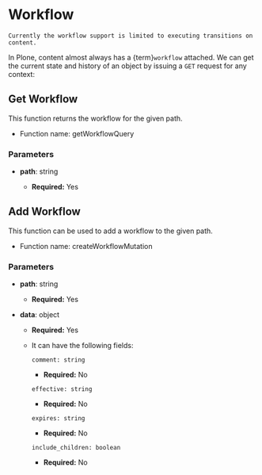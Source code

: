 # Workflow

```{note}
Currently the workflow support is limited to executing transitions on content.
```

In Plone, content almost always has a {term}`workflow` attached.
We can get the current state and history of an object by issuing a `GET` request for any context:

## Get Workflow

This function returns the workflow for the given path.

-   Function name: getWorkflowQuery

### Parameters

-   **path**: string

    -   **Required:** Yes

## Add Workflow

This function can be used to add a workflow to the given path.

-   Function name: createWorkflowMutation

### Parameters

-   **path**: string

    -   **Required:** Yes

-   **data**: object

    -   **Required:** Yes
    -   It can have the following fields:

        `comment: string`

        -   **Required:** No

        `effective: string`

        -   **Required:** No

        `expires: string`

        -   **Required:** No

        `include_children: boolean`

        -   **Required:** No
